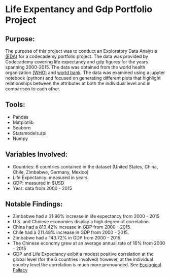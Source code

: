 # **Life Expentancy and Gdp Portfolio Project**

## **Purpose:**
The purpose of this project was to conduct an Exploratory Data Analysis [(EDA)](https://www.itl.nist.gov/div898/handbook/eda/section1/eda11.htm) for a codecademy portfolio project. The data was provided by Codecademy covering life expectancy and gdp figures for the years spanning 2000-2015. The data was obtained from the world health organization [(WHO)](https://www.who.int/) and [world bank](https://www.worldbank.org/ext/en/home). The data was examined using a jupyter notebook (python) and focused on generating different plots that highlight relationships between the attributes at both the individual level and in comparison to each other.

## **Tools:**
- Pandas
- Matplotlib
- Seaborn
- Statsmodels.api
- Numpy

## **Variables Involved:**
- Countries: 6 countries contained in the dataset (United States, China, Chile, Zimbabwe, Germany, Mexico)
- Life Expectancy: measured in years.
- GDP: measured in $USD
- Year: data from 2000 - 2015

## **Notable Findings:**
- Zimbabwe had a 31.96% increase in life expectancy from 2000 - 2015
- U.S. and Chinese economies display a high degree of correlation.
- China had a 813.42% increase in GDP from 2000 - 2015.
- Chile had a 211.48% increase in GDP from 2000 - 2015.
- Zimbabwe had a 143.72% in GDP from 2000 - 2015.
- The Chinese economy grew at an average annual rate of 16% from 2000 - 2015
- GDP and Life Expectancy exibit a modest positive correlation at the global level (for the 6 countries involved) however, at the individual country level the correlation is much more pronounced. See [Ecological Fallacy](https://en.wikipedia.org/wiki/Ecological_fallacy)
